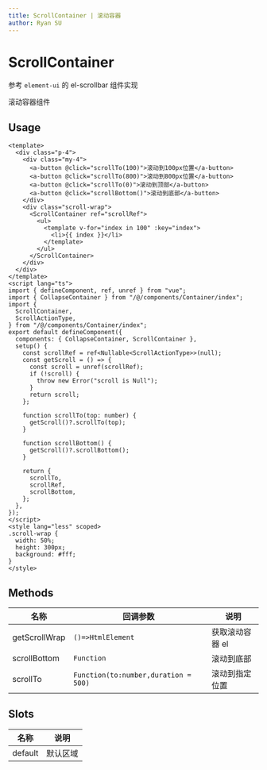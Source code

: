 ```yaml
---
title: ScrollContainer | 滚动容器
author: Ryan SU
---
```


# ScrollContainer

参考 `element-ui` 的 el-scrollbar 组件实现

滚动容器组件

## Usage

```vue
<template>
  <div class="p-4">
    <div class="my-4">
      <a-button @click="scrollTo(100)">滚动到100px位置</a-button>
      <a-button @click="scrollTo(800)">滚动到800px位置</a-button>
      <a-button @click="scrollTo(0)">滚动到顶部</a-button>
      <a-button @click="scrollBottom()">滚动到底部</a-button>
    </div>
    <div class="scroll-wrap">
      <ScrollContainer ref="scrollRef">
        <ul>
          <template v-for="index in 100" :key="index">
            <li>{{ index }}</li>
          </template>
        </ul>
      </ScrollContainer>
    </div>
  </div>
</template>
<script lang="ts">
import { defineComponent, ref, unref } from "vue";
import { CollapseContainer } from "/@/components/Container/index";
import {
  ScrollContainer,
  ScrollActionType,
} from "/@/components/Container/index";
export default defineComponent({
  components: { CollapseContainer, ScrollContainer },
  setup() {
    const scrollRef = ref<Nullable<ScrollActionType>>(null);
    const getScroll = () => {
      const scroll = unref(scrollRef);
      if (!scroll) {
        throw new Error("scroll is Null");
      }
      return scroll;
    };

    function scrollTo(top: number) {
      getScroll()?.scrollTo(top);
    }

    function scrollBottom() {
      getScroll()?.scrollBottom();
    }

    return {
      scrollTo,
      scrollRef,
      scrollBottom,
    };
  },
});
</script>
<style lang="less" scoped>
.scroll-wrap {
  width: 50%;
  height: 300px;
  background: #fff;
}
</style>
```

## Methods

| 名称          | 回调参数                             | 说明            |
| ------------- | ------------------------------------ | --------------- |
| getScrollWrap | `()=>HtmlElement`                    | 获取滚动容器 el |
| scrollBottom  | `Function`                           | 滚动到底部      |
| scrollTo      | `Function(to:number,duration = 500)` | 滚动到指定位置  |

## Slots

| 名称    | 说明     |
| ------- | -------- |
| default | 默认区域 |
